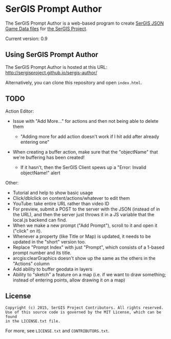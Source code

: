 # SerGIS Prompt Author

The SerGIS Prompt Author is a web-based program to create [SerGIS JSON Game Data files](http://sergisproject.github.io/docs/json.html) for [the SerGIS Project](http://sergisproject.github.io/).

Current version: 0.9

## Using SerGIS Prompt Author

The SerGIS Prompt Author is hosted at this URL: http://sergisproject.github.io/sergis-author/

Alternatively, you can clone this repository and open `index.html`.

## TODO

Action Editor:

- Issue with "Add More..." for actions and then not being able to delete them
  - "Adding more for add action doesn't work if I hit add after already entering one"

- When creating a buffer action, make sure that the "objectName" that we're buffering has been created!
  - If it hasn't, then the SerGIS Client spews up a "Error: Invalid objectName!" alert


Other:

- Tutorial and help to show basic usage
- Click/dblclick on content/actions/whatever to edit them
- YouTube: take entire URL rather than video ID
- For preview, submit a POST to the server with the JSON (instead of in the URL),
  and then the server just throws it in a JS variable that the local.js backend
  can find.
- When we make a new prompt ("Add Prompt"), scroll to it and open it ("click" on it).
- Whenever a property (like Title or Map) is updated, it needs to be updated in the "short" version too.
- Replace "Prompt Index" with just "Prompt", which consists of a 1-based prompt number and its title.
- arcgis:clearGraphics doesn't show up the same as the others in the "Actions" column
- Add ability to buffer geodata in layers
- Ability to "sketch" a feature on a map (i.e. if we want to draw something; instead of entering points, allow drawing it on a map)

## License

    Copyright (c) 2015, SerGIS Project Contributors. All rights reserved.
    Use of this source code is governed by the MIT License, which can be found
    in the LICENSE.txt file.

For more, see `LICENSE.txt` and `CONTRIBUTORS.txt`.
